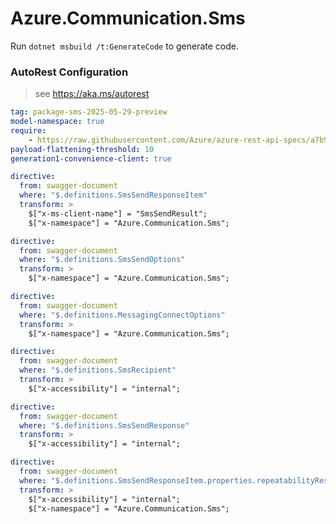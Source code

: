 # Azure.Communication.Sms

Run `dotnet msbuild /t:GenerateCode` to generate code.

### AutoRest Configuration
> see https://aka.ms/autorest

``` yaml
tag: package-sms-2025-05-29-preview
model-namespace: true
require:
    - https://raw.githubusercontent.com/Azure/azure-rest-api-specs/a7b95987ab546f6e1022c8bbc3ed7572789650dd/specification/communication/data-plane/Sms/readme.md
payload-flattening-threshold: 10
generation1-convenience-client: true
```

``` yaml
directive:
  from: swagger-document
  where: "$.definitions.SmsSendResponseItem"
  transform: >
    $["x-ms-client-name"] = "SmsSendResult";
    $["x-namespace"] = "Azure.Communication.Sms";
```

``` yaml
directive:
  from: swagger-document
  where: "$.definitions.SmsSendOptions"
  transform: >
    $["x-namespace"] = "Azure.Communication.Sms";
```

``` yaml
directive:
  from: swagger-document
  where: "$.definitions.MessagingConnectOptions"
  transform: >
    $["x-namespace"] = "Azure.Communication.Sms";
```

``` yaml
directive:
  from: swagger-document
  where: "$.definitions.SmsRecipient"
  transform: >
    $["x-accessibility"] = "internal";
```

``` yaml
directive:
  from: swagger-document
  where: "$.definitions.SmsSendResponse"
  transform: >
    $["x-accessibility"] = "internal";
```

``` yaml
directive:
  from: swagger-document
  where: "$.definitions.SmsSendResponseItem.properties.repeatabilityResult"
  transform: >
    $["x-accessibility"] = "internal";
    $["x-namespace"] = "Azure.Communication.Sms";
```